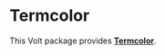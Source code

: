 # Termcolor

This Volt package provides **[Termcolor](https://github.com/ikalnytskyi/termcolor/)**.

